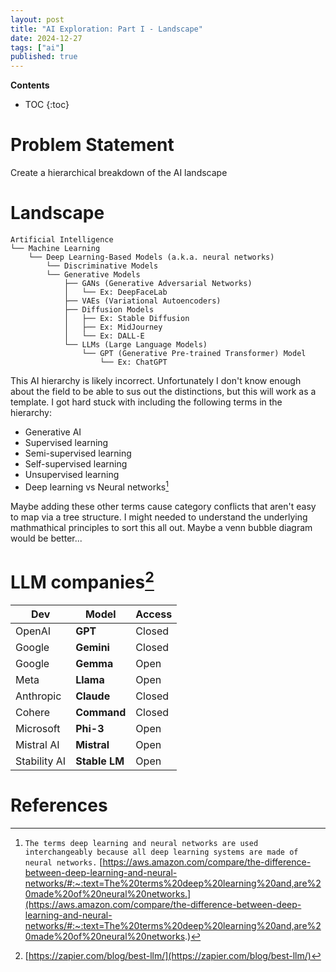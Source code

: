 ```yaml
---
layout: post
title: "AI Exploration: Part I - Landscape"
date: 2024-12-27
tags: ["ai"]
published: true
---
```


**Contents**
* TOC
{:toc}

# Problem Statement

Create a hierarchical breakdown of the AI landscape

# Landscape

```
Artificial Intelligence
└── Machine Learning
    └── Deep Learning-Based Models (a.k.a. neural networks)
        └── Discriminative Models       
        └── Generative Models
            ├── GANs (Generative Adversarial Networks)
            │   └── Ex: DeepFaceLab  
            ├── VAEs (Variational Autoencoders)
            ├── Diffusion Models
            │   ├── Ex: Stable Diffusion
            │   ├── Ex: MidJourney
            │   └── Ex: DALL-E
            └── LLMs (Large Language Models)
                └── GPT (Generative Pre-trained Transformer) Model
                    └── Ex: ChatGPT                
```                           

This AI hierarchy is likely incorrect. Unfortunately I don't know enough about the field to be able to sus out the distinctions, but this will work as a template. I got hard stuck with including the following terms in the hierarchy: 

* Generative AI
* Supervised learning
* Semi-supervised learning
* Self-supervised learning
* Unsupervised learning
* Deep learning vs Neural networks[^1]

Maybe adding these other terms cause category conflicts that aren't easy to map via a tree structure. I might needed to understand the underlying mathmathical principles to sort this all out. Maybe a venn bubble diagram would be better...

# LLM companies[^2]

| **Dev**       | **Model**     | **Access** |
|---------------|---------------|------------|
| OpenAI        | **GPT**       | Closed     |
| Google        | **Gemini**    | Closed     |
| Google        | **Gemma**     | Open       |
| Meta          | **Llama**     | Open       |
| Anthropic     | **Claude**    | Closed     |
| Cohere        | **Command**   | Closed     |
| Microsoft     | **Phi-3**     | Open       |
| Mistral AI    | **Mistral**   | Open       |
| Stability AI  | **Stable LM** | Open       |


# References

[^1]: `The terms deep learning and neural networks are used interchangeably because all deep learning systems are made of neural networks.` [https://aws.amazon.com/compare/the-difference-between-deep-learning-and-neural-networks/#:~:text=The%20terms%20deep%20learning%20and,are%20made%20of%20neural%20networks.](https://aws.amazon.com/compare/the-difference-between-deep-learning-and-neural-networks/#:~:text=The%20terms%20deep%20learning%20and,are%20made%20of%20neural%20networks.)

[^2]: [https://zapier.com/blog/best-llm/](https://zapier.com/blog/best-llm/)